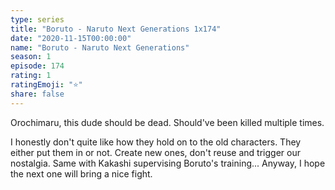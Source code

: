 ```yaml
---
type: series
title: "Boruto - Naruto Next Generations 1x174"
date: "2020-11-15T00:00:00"
name: "Boruto - Naruto Next Generations"
season: 1
episode: 174
rating: 1
ratingEmoji: "⭐️"
share: false
---
```


Orochimaru, this dude should be dead. Should've been killed multiple times.

I honestly don't quite like how they hold on to the old characters. They either put them in or not. Create new ones, don't reuse and trigger our nostalgia. Same with Kakashi supervising Boruto's training... Anyway, I hope the next one will bring a nice fight.

